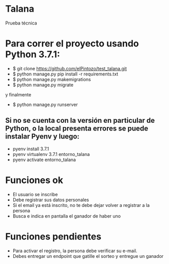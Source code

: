 # Talana
Prueba técnica

# Para correr el proyecto usando Python 3.7.1:

- $ git clone https://github.com/elPintozo/test_talana.git
- $ python manage.py pip install -r requirements.txt
- $ python manage.py makemigrations
- $ python manage.py migrate
    
y finalmente

- $ python manage.py runserver

## Si no se cuenta con la versión en particular de Python, o la local presenta errores se puede instalar Pyenv y luego:
- pyenv install 3.7.1
- pyenv virtualenv 3.7.1 entorno_talana
- pyenv activate entorno_talana

# Funciones ok
- El usuario se inscribe
- Debe registrar sus datos personales
- Si el email ya está inscrito, no te debe dejar volver a registrar a la persona
- Busca e indica en pantalla el ganador de haber uno

# Funciones pendientes

- Para activar el registro, la persona debe verificar su e-mail.
- Debes entregar un endpoint que gatille el sorteo y entregue un ganador


